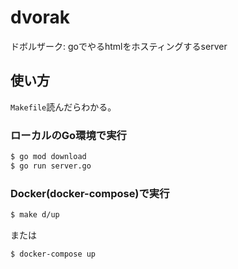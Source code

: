 # dvorak
ドボルザーク: goでやるhtmlをホスティングするserver

## 使い方
`Makefile`読んだらわかる。

### ローカルのGo環境で実行
```sh
$ go mod download
$ go run server.go
```

### Docker(docker-compose)で実行
```sh
$ make d/up
```

または

```sh
$ docker-compose up
```
